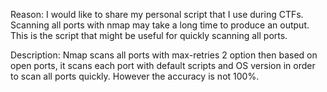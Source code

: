 Reason:
I would like to share my personal script that I use during CTFs. Scanning all ports with nmap may take a long time to produce an output. This is the script that might be useful for quickly scanning all ports.


Description:
Nmap scans all ports with max-retries 2 option then based on open ports, it scans each port with default scripts and OS version in order to scan all ports quickly. However the accuracy is not 100%.
